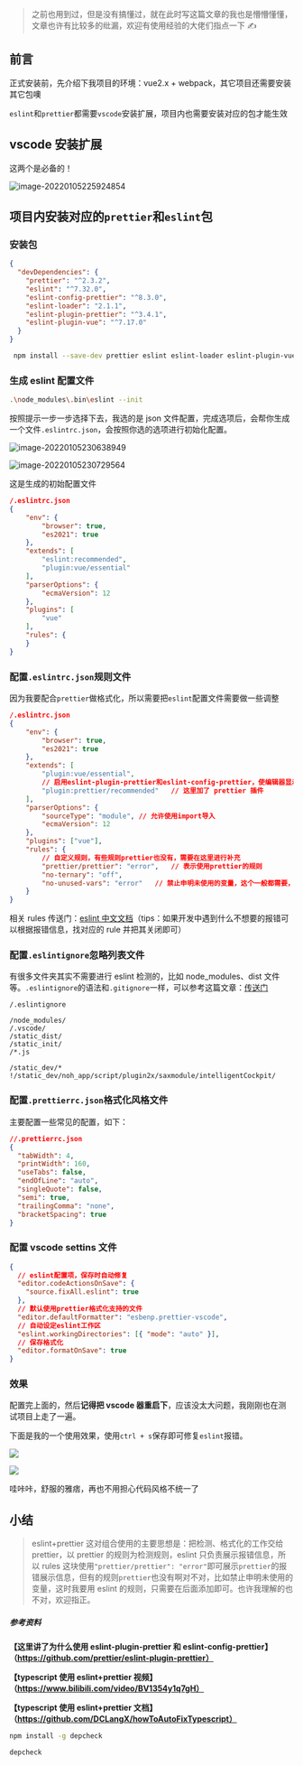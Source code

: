 > 之前也用到过，但是没有搞懂过，就在此时写这篇文章的我也是懵懵懂懂，文章也许有比较多的纰漏，欢迎有使用经验的大佬们指点一下 ✍

## 前言

正式安装前，先介绍下我项目的环境：vue2.x + webpack，其它项目还需要安装其它包噢

`eslint`和`prettier`都需要`vscode`安装扩展，项目内也需要安装对应的包才能生效

## vscode 安装扩展

这两个是必备的！

![image-20220105225924854](https://gitee.com/sjy666666/image-host/raw/master/img/image-20220105225924854.png)

## 项目内安装对应的`prettier`和`eslint`包

### 安装包

```json
{
  "devDependencies": {
    "prettier": "^2.3.2",
    "eslint": "^7.32.0",
    "eslint-config-prettier": "^8.3.0",
    "eslint-loader": "2.1.1",
    "eslint-plugin-prettier": "^3.4.1",
    "eslint-plugin-vue": "^7.17.0"
  }
}
```

```bash
 npm install --save-dev prettier eslint eslint-loader eslint-plugin-vue eslint-plugin-prettier eslint-config-prettier
```

### 生成 eslint 配置文件

```bash
.\node_modules\.bin\eslint --init
```

按照提示一步一步选择下去，我选的是 json 文件配置，完成选项后，会帮你生成一个文件`.eslintrc.json`，会按照你选的选项进行初始化配置。

![image-20220105230638949](https://gitee.com/sjy666666/image-host/raw/master/img/image-20220105230638949.png)

![image-20220105230729564](https://gitee.com/sjy666666/image-host/raw/master/img/image-20220105230729564.png)

这是生成的初始配置文件

```json
/.eslintrc.json
{
    "env": {
        "browser": true,
        "es2021": true
    },
    "extends": [
        "eslint:recommended",
        "plugin:vue/essential"
    ],
    "parserOptions": {
        "ecmaVersion": 12
    },
    "plugins": [
        "vue"
    ],
    "rules": {
    }
}
```

### 配置`.eslintrc.json`规则文件

因为我要配合`prettier`做格式化，所以需要把`eslint`配置文件需要做一些调整

```json
/.eslintrc.json
{
    "env": {
        "browser": true,
        "es2021": true
    },
    "extends": [
        "plugin:vue/essential",
        // 启用eslint-plugin-prettier和eslint-config-prettier，使编辑器显示错误提示，确保这项是扩展数组中的最后一个配置
        "plugin:prettier/recommended"	// 这里加了 prettier 插件
    ],
    "parserOptions": {
        "sourceType": "module", // 允许使用import导入
        "ecmaVersion": 12
    },
    "plugins": ["vue"],
    "rules": {
        // 自定义规则，有些规则prettier也没有，需要在这里进行补充
        "prettier/prettier": "error",	// 表示使用prettier的规则
        "no-ternary": "off",
        "no-unused-vars": "error"	// 禁止申明未使用的变量，这个一般都需要，但是prettier没有这个，需要在这单独写
    }
}
```

相关 rules 传送门：[eslint 中文文档](http://eslint.cn/docs/rules/)（tips：如果开发中遇到什么不想要的报错可以根据报错信息，找对应的 rule 并把其关闭即可）

### 配置`.eslintignore`忽略列表文件

有很多文件夹其实不需要进行 eslint 检测的，比如 node_modules、dist 文件等。`.eslintignore`的语法和`.gitignore`一样，可以参考这篇文章：[传送门](https://www.cnblogs.com/kevingrace/p/5690241.html)

```
/.eslintignore

/node_modules/
/.vscode/
/static_dist/
/static_init/
/*.js

/static_dev/*
!/static_dev/noh_app/script/plugin2x/saxmodule/intelligentCockpit/
```

### 配置`.prettierrc.json`格式化风格文件

主要配置一些常见的配置，如下：

```json
//.prettierrc.json
{
  "tabWidth": 4,
  "printWidth": 160,
  "useTabs": false,
  "endOfLine": "auto",
  "singleQuote": false,
  "semi": true,
  "trailingComma": "none",
  "bracketSpacing": true
}
```

### 配置 vscode settins 文件

```json
{
  // eslint配置项，保存时自动修复
  "editor.codeActionsOnSave": {
    "source.fixAll.eslint": true
  },
  // 默认使用prettier格式化支持的文件
  "editor.defaultFormatter": "esbenp.prettier-vscode",
  // 自动设定eslint工作区
  "eslint.workingDirectories": [{ "mode": "auto" }],
  // 保存格式化
  "editor.formatOnSave": true
}
```

### 效果

配置完上面的，然后**记得把 vscode 器重启下**，应该没太大问题，我刚刚也在测试项目上走了一遍。

下面是我的一个使用效果，使用`ctrl + s`保存即可修复`eslint`报错。

![](https://gitee.com/sjy666666/image-host/raw/master/img/eslint效果.gif)

![](https://gitee.com/sjy666666/image-host/raw/master/img/image-20210830202832738.png)

哇咔咔，舒服的雅痞，再也不用担心代码风格不统一了

## 小结

> eslint+prettier 这对组合使用的主要思想是：把检测、格式化的工作交给 prettier，以 prettier 的规则为检测规则，eslint 只负责展示报错信息，所以 rules 这块使用`"prettier/prettier": "error"`即可展示`prettier`的报错展示信息，但有的规则`prettier`也没有啊对不对，比如禁止申明未使用的变量，这时我要用 eslint 的规则，只需要在后面添加即可。也许我理解的也不对，欢迎指正。

##### 参考资料

**【这里讲了为什么使用 eslint-plugin-prettier 和 eslint-config-prettier】（https://github.com/prettier/eslint-plugin-prettier）**

**【typescript 使用 eslint+prettier 视频】（https://www.bilibili.com/video/BV1354y1q7gH）**

**【typescript 使用 eslint+prettier 文档】（https://github.com/DCLangX/howToAutoFixTypescript）**

```bash
npm install -g depcheck

depcheck
```
